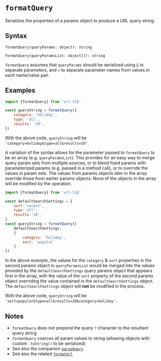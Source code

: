 # `formatQuery`

Serializes the properties of a params object to produce a URL query string.

## Syntax

`formatQuery(queryParams: object): string`

`formatQuery(queryParamsList: object[]): string`

`formatQuery` assumes that `queryParams` should be serialized using `&` to separate parameters, and `=` to separate parameter names from values in each name/value pair.

## Examples

```js
import {formatQuery} from 'url-lib'

const queryString = formatQuery({
    category: 'holiday',
    type: 'all',
    results: '20',
})
```

With the above code, `queryString` will be `'category=holiday&type=all&results=20'`.

A variation of the syntax allows for the parameter passed to `formatQuery` to be an array (e.g. `queryParamsList`). This provides for an easy way to merge query param sets from multiple sources, or to blend fixed params with parameterized params (e.g. passed in a method call), or to override the values in param sets. The values from params objects later in the array override those from earlier params objects. None of the objects in the array will be modified by the operation.

```js
import {formatQuery} from 'url-lib'

const defaultSearchSettings = {
    sort:'recent',
    type:'all',
    results:'20',
}
const queryString = formatQuery([
    defaultSearchSettings, 
    {
        category: 'holiday',
        sort: 'popular'
    }
])
```

In the above example, the values for the `category` & `sort` properties in the second params object in `queryParamsList` would be merged into the values provided by the `defaultSearchSettings` query params object that appears first in the array, with the value of the `sort` property of the second params object overriding the value contained in the `defaultSearchSettings` object. The `defaultSearchSettings` object will **not** be modified in the process.

With the above code, `queryString` will be `'sort=popular&type=all&results=20&category=holiday'`.

## Notes

- `formatQuery` does not prepend the query `?` character to the resultant query string
- `formatQuery` coerces all param values to string (allowing objects with custom `.toString()` to be serialized)
- See also the companion [`parseQuery`](parseQuery.md)
- See also the related [`formatUrl`](formatUrl.md)
